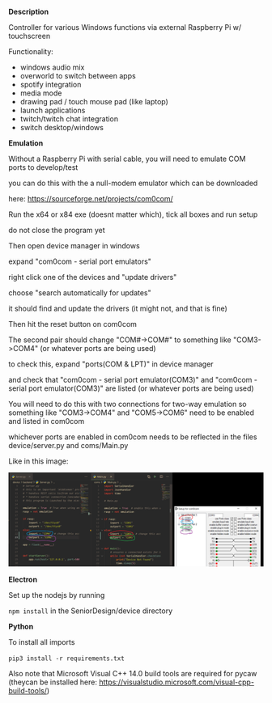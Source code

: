 **Description**

Controller for various Windows functions via external Raspberry Pi w/ touchscreen

Functionality:

* windows audio mix                             
* overworld to switch between apps              
* spotify integration                            
* media mode                                    
* drawing pad / touch mouse pad (like laptop)   
* launch applications                            
* twitch/twitch chat integration                
* switch desktop/windows                         


**Emulation**

Without a Raspberry Pi with serial cable, you will need to emulate COM ports to develop/test

you can do this with the a null-modem emulator which can be downloaded 

here: https://sourceforge.net/projects/com0com/

Run the x64 or x84 exe (doesnt matter which), tick all boxes and run setup

do not close the program yet

Then open device manager in windows

expand "com0com - serial port emulators"

right click one of the devices and "update drivers"

choose "search automatically for updates"

it should find and update the drivers (it might not, and that is fine)

Then hit the reset button on com0com

The second pair should change "COM#->COM#" to something like "COM3->COM4" (or whatever ports are being used)

to check this, expand "ports(COM & LPT)" in device manager

and check that "com0com - serial port emulator(COM3)" and "com0com - serial port emulator(COM3)" are listed (or whatever ports are being used)

You will need to do this with two connections for two-way emulation so something like "COM3->COM4" and "COM5->COM6" need to be enabled and listed in com0com

whichever ports are enabled in com0com needs to be reflected in the files device/server.py and coms/Main.py

Like in this image:

![image](https://github.com/EECSisFUN/SeniorDesign/blob/master/portExample.png)


**Electron**

Set up the nodejs by running 

`npm install` in the SeniorDesign/device directory

**Python**

To install all imports

`pip3 install -r requirements.txt`

Also note that Microsoft Visual C++ 14.0 build tools are required for pycaw (theycan be installed here: https://visualstudio.microsoft.com/visual-cpp-build-tools/)


